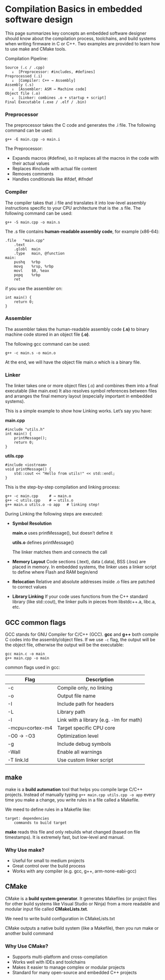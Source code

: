 # Compilation Basics in embedded software design

This page summarizes key concepts an embedded software designer should know about the compilation process, toolchains, and build systems when writing firmware in C or C++. Two examples are provided to learn how to use make and CMake tools.

Compilation Pipeline:

```
Source (.c / .cpp)
   ↓  [Preprocessor: #includes, #defines]   
Preprocessed (.i)
   ↓  [Compiler: C++ → Assembly]
Assembly (.s)
   ↓  [Assembler: ASM → Machine code]
Object file (.o)
   ↓  [Linker: combines .o + startup + script]
Final Executable (.exe / .elf / .bin)
```
### Preprocessor
The preprocessor takes the C code and generates the .i file. The following command can be used:

`g++ -E main.cpp -o main.i`

The Preprocessor:
- Expands macros (#define), so it replaces all the macros in the code with their actual values
- Replaces #include with actual file content
- Removes comments
- Handles conditionals like #ifdef, #ifndef
### Compiler
The compiler takes that .i file and translates it into low-level assembly instructions specific to your CPU architecture that is the .s file. The following command can be used:

`g++ -S main.cpp -o main.s`

The .s file contains **human-readable assembly code**, for example (x86-64):
```
.file   "main.cpp"
    .text
    .globl  main
    .type   main, @function
main:
    pushq   %rbp
    movq    %rsp, %rbp
    movl    $0, %eax
    popq    %rbp
    ret
```
if you use the assembler on:
```
int main() {
    return 0;
}
```

### Assembler
The assembler takes the human-readable assembly code **(.s)** to binary machine code stored in an object file **(.o)**.


The following gcc command can be used:

`g++ -c main.s -o main.o`

At the end, we will have the object file main.o which is a binary file. 
### Linker
The linker takes one or more object files (.o) and combines them into a final executable (like main.exe)
It also resolves symbol references between files and arranges the final memory layout (especially important in embedded systems).

This is a simple example to show how Linking works. Let’s say you have:

**main.cpp**
```
#include "utils.h"
int main() {
    printMessage();
    return 0;
}
```

**utils.cpp**
```
#include <iostream>
void printMessage() {
    std::cout << "Hello from utils!" << std::endl;
}
```
This is the step-by-step compilation and linking process:
```
g++ -c main.cpp     # → main.o
g++ -c utils.cpp    # → utils.o
g++ main.o utils.o -o app   # linking step!
```
During Linking the following steps are executed:

- **Symbol Resolution**

	**main.o** uses printMessage(), but doesn’t define it

	**utils.o** defines printMessage()

	The linker matches them and connects the call

- **Memory Layout**
Code sections (.text), data (.data), BSS (.bss) are placed in memory.
In embedded systems, the linker uses a linker script to define where Flash and RAM begin/end

- **Relocation**
Relative and absolute addresses inside .o files are patched to correct values

- **Library Linking**
If your code uses functions from the C++ standard library (like std::cout), the linker pulls in pieces from libstdc++.a, libc.a, etc.


## GCC common flags
GCC stands for GNU Compiler for C/C++ (GCC). **gcc** and **g++** both compile C codes into the assembly/object files. If we use `-c` flag, the output will be the object file, otherwise the output will be the executable:
```
gcc main.c -o main
g++ main.cpp -o main
```

common flags used in gcc:
	
|Flag |	Description |
| ------------- | ------------- |
|-c	|Compile only, no linking
|-o	| Output file name
|-I   |  Include path for headers
|-L   | Library path
|-l<lib>   | Link with a library (e.g. -lm for math)
|-mcpu=cortex-m4	|Target specific CPU core
|-O0 → -O3	|Optimization level
|-g	|Include debug symbols
|-Wall	|Enable all warnings
|-T link.ld	|Use custom linker script

## make
make is a **build automation** tool that helps you compile large C/C++ projects. Instead of manually typing `g++ main.cpp utils.cpp -o app` every time you make a change, you write rules in a file called a Makefile.

We meed to define rules in a Makefile like:
```
target: dependencies
    commands to build target
```
**make** reads this file and only rebuilds what changed (based on file timestamps).
It is extremely fast, but low-level and manual.

 ### Why Use make?
 - Useful for small to medium projects
 - Great control over the build process
 - Works with any compiler (e.g. gcc, g++, arm-none-eabi-gcc)
## CMake
CMake is a **build system generator**. It generates Makefiles (or project files for other build systems like Visual Studio or Ninja) from a more readable and modular input file called **CMakeLists.txt**.

We need to write build configuration in CMakeLists.txt

CMake outputs a native build system (like a Makefile), then you run make or another build command

### Why Use CMake?
- Supports multi-platform and cross-compilation
- Works well with IDEs and toolchains
- Makes it easier to manage complex or modular projects
- Standard for many open-source and embedded C++ projects
